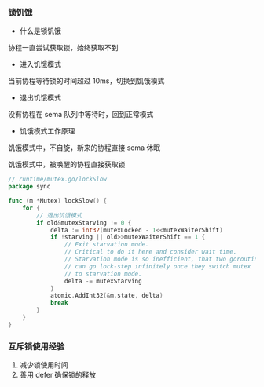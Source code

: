 ### 锁饥饿

* 什么是锁饥饿

协程一直尝试获取锁，始终获取不到


* 进入饥饿模式

当前协程等待锁的时间超过 10ms，切换到饥饿模式


* 退出饥饿模式

没有协程在 sema 队列中等待时，回到正常模式


* 饥饿模式工作原理

饥饿模式中，不自旋，新来的协程直接 sema 休眠

饥饿模式中，被唤醒的协程直接获取锁

```go
// runtime/mutex.go/lockSlow
package sync

func (m *Mutex) lockSlow() {
	for {
		// 退出饥饿模式
		if old&mutexStarving != 0 {
            delta := int32(mutexLocked - 1<<mutexWaiterShift)
            if !starving || old>>mutexWaiterShift == 1 {
                // Exit starvation mode.
                // Critical to do it here and consider wait time.
                // Starvation mode is so inefficient, that two goroutines
                // can go lock-step infinitely once they switch mutex
                // to starvation mode.
                delta -= mutexStarving
            }
            atomic.AddInt32(&m.state, delta)
            break
        }
	}
}
```


### 互斥锁使用经验

1. 减少锁使用时间
2. 善用 defer 确保锁的释放
